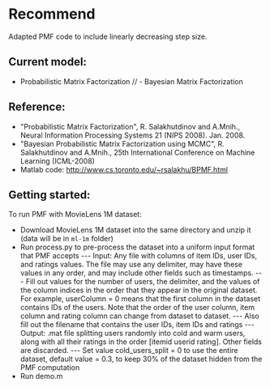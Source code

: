 
Recommend
=========

Adapted PMF code to include linearly decreasing step size.

Current model:
--------------
- Probabilistic Matrix Factorization
// - Bayesian Matrix Factorization

Reference:
----------
- "Probabilistic Matrix Factorization", R. Salakhutdinov and A.Mnih., Neural Information Processing Systems 21 (NIPS 2008). Jan. 2008.
- "Bayesian Probabilistic Matrix Factorization using MCMC", R. Salakhutdinov and A.Mnih., 25th International Conference on Machine Learning (ICML-2008) 
- Matlab code: http://www.cs.toronto.edu/~rsalakhu/BPMF.html

Getting started:
----------------

To run PMF with MovieLens 1M dataset:

- Download MovieLens 1M dataset into the same directory and unzip it (data will be in `ml-1m` folder)
- Run process.py to pre-process the dataset into a uniform input format that PMF accepts
--- Input: Any file with columns of item IDs, user IDs, and ratings values. The file may use any delimiter, may have these values in any order, and may include other fields such as timestamps.
--- Fill out values for the number of users, the delimiter, and the values of the column indices in the order that they appear in the original dataset. For example, userColumn = 0 means that the first column in the dataset contains IDs of the users. Note that the order of the user column, item column and rating column can change from dataset to dataset.
--- Also fill out the filename that contains the user IDs, item IDs and ratings
--- Output: .mat file splitting users randomly into cold and warm users, along with all their ratings in the order [itemid userid rating]. Other fields are discarded.
--- Set value cold_users_split = 0 to use the entire dataset, default value = 0.3, to keep 30% of the dataset hidden from the PMF computation
- Run demo.m